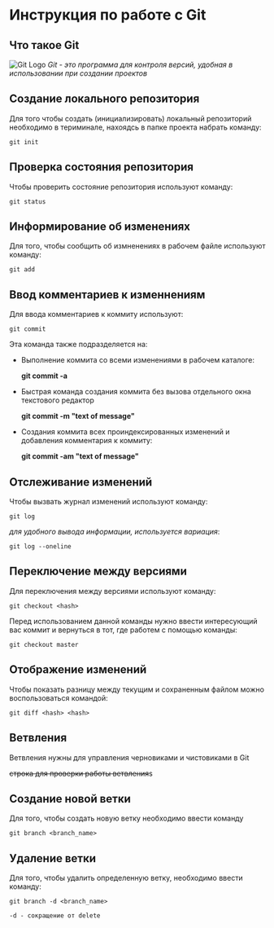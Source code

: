 # **Инструкция по работе с Git**

## Что такое Git

![Git Logo](images/git.png)
*Git - это программа для контроля версий, удобная в использовании при создании проектов*

## Создание локального репозитория

Для того чтобы создать (инициализировать) локальный репозиторий необходимо в териминале, нахоядсь в папке проекта набрать команду:

    git init

## Проверка состояния репозитория

Чтобы проверить состояние репозитория используют команду:

    git status

## Информирование об изменениях

Для того, чтобы сообщить об измненениях в рабочем файле используют команду:

    git add

## Ввод комментариев к изменнениям

Для ввода комментариев к коммиту используют:

    git commit
Эта команда также подразделяется на:
* Выполнение коммита со всеми изменениями в рабочем каталоге:
    
    **git commit -a**

* Быстрая команда создания коммита без вызова отдельного окна текстового редактор

    **git commit -m "text of message"**
* Создания коммита всех проиндексированных изменений и добавления комментария к коммиту:

    **git commit -am "text of message"**

## Отслеживание изменений

Чтобы вызвать журнал изменений используют команду:

    git log

*для удобного вывода информации, используется вариация*:

    git log --oneline

## Переключение между версиями

Для переключения между версиями используют команду:

    git checkout <hash>

Перед использованием данной команды нужно ввести интересующий вас коммит и вернуться в тот, где работем с помощью команды:
    
    git checkout master

## Отображение изменений

Чтобы показать разницу между текущим и сохраненным файлом можно воспользоваться командой:

    git diff <hash> <hash>

## Ветвления

Ветвления нужны для управления черновиками и чистовиками в Git

~~строка для проверки работы ветвления~~s


## Создание новой ветки

Для того, чтобы создать новую ветку необходимо ввести команду

    git branch <branch_name>

## Удаление ветки

Для того, чтобы удалить определенную ветку, необходимо ввести команду:

    git branch -d <branch_name>

    -d - сокращение от delete
